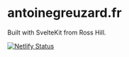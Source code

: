 # antoinegreuzard.fr

Built with SvelteKit from Ross Hill.

[![Netlify Status](https://api.netlify.com/api/v1/badges/92b8ab35-91f9-4b1e-b702-e38552e3132c/deploy-status)](https://app.netlify.com/sites/gentle-cocada-c5c3e8/deploys)
